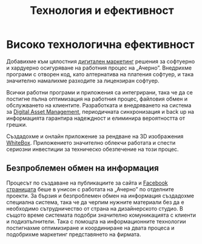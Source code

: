 ﻿---
layout: post
order: 5
rel: /about/acherno/it
service: /services/it
project: /portfolio/acherno
parent: /home
header: compact
display: summary postcard
title: Технология и ефективност
description: Предложихме и изпълнихме цялостно решение за софтуерно и хардуерно осигуряване на работния процес.
summary: Всички работни програми и приложения са интегрирани, така че да се постигне пълна оптимизация на работния процес, файловия обмен и обслужването на клиентите. Разработката и внедряването на система за Digital Asset Management, периодичната синхронизация и back up на информацията гарантира надеждност и елиминира вероятността от грешки. 
image: /business/acherno/it.jpg
---
# Високо технологична ефективност
Добавихме към цялостния [дигитален маркетинг](./../../маркетинг/дигитална-маркетинг-стратегия.html) решения за софтуерно и хардуерно осигуряване на работния процес на „Ачерно”. Внедрихме програми с отворен код, като алтернатива на платения софтуер, и така значително намалихме разходите за лицензиран софтуер. 

Всички работни програми и приложения са интегрирани, така че да се постигне пълна оптимизация на работния процес, файловия обмен и обслужването на клиентите. Разработката и внедряването на система за [Digital Asset Management](./../../маркетинг/информационни-технологии.html), периодичната синхронизация и back up на информацията гарантира надеждност и елиминира вероятността от грешки. 

Създадохме и онлайн приложение за рендване на 3D изображения [WhiteBox](./../whitebox/информационни-технологии.html). Приложението значително облекчи работата и спести сериозни инвестиции за техническо обезпечение на този процес.

## Безпроблемен обмен на информация
Процесът по създаване на публикациите за сайта и [Facebook страницата](https://www.facebook.com/acherno.ltd) беше в унисон с работата на „Ачерно” по отделните проекти. За бързия и безпроблемен обмен на информация създадохме специална система, така че да черпим нужните материали без да е необходимо сътрудничество от страна на дизайнерското студио. В същото време системата подобри значително комуникацията с клиенти и подизпълнители. Така с помощта на информационните технологии постигнахме оптимизиране и координиране на двата процеса и подобрихме маркетинг представянето на фирмата.
